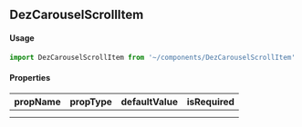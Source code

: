 ## DezCarouselScrollItem

#### Usage

```javascript
import DezCarouselScrollItem from '~/components/DezCarouselScrollItem'
```

#### Properties

| propName | propType | defaultValue | isRequired |
| -------- | -------- | ------------ | ---------- |
|          |          |              |            |
|          |          |              |            |  |
